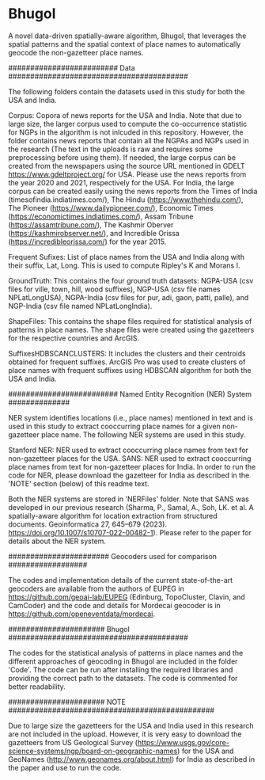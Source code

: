 # Bhugol
A novel data-driven spatially-aware algorithm, Bhugol, that leverages the spatial patterns and the spatial context of place names to automatically geocode the non-gazetteer place names. 


######################### Data #########################################

The following folders contain the datasets used in this study for both the USA and India.

Corpus: Copora of news reports for the USA and India. Note that due to large size, the larger corpus used to compute the co-occurrence statistic for NGPs in the algorithm is not inlcuded in this repository. However, the folder contains news reports that contain all the NGPAs and NGPs used in the research (The text in the uploads is raw and requires some preprocessing before using them). If needed, the large corpus can be created from the newspapers using the source URL mentioned in GDELT https://www.gdeltproject.org/ for USA. Please use the news reports from the year 2020 and 2021, respectively for the USA. For India, the large corpus can be created easily using the news reports from the Times of India (timesofindia.indiatimes.com/), The Hindu (https://www.thehindu.com/), The Pioneer (https://www.dailypioneer.com/), Economic Times (https://economictimes.indiatimes.com/), Assam Tribune (https://assamtribune.com/), The Kashmir Oberver (https://kashmirobserver.net/), and Incredible Orissa (https://incredibleorissa.com/) for the year 2015.

Frequent Sufixes: List of place names from the USA and India along with their suffix, Lat, Long. This is used to compute Ripley's K and Morans I. 

GroundTruth: This contains the four ground truth datasets: NGPA-USA (csv files for ville, town, hill, wood suffixes), NGP-USA (csv file names NPLatLongUSA), NGPA-India (csv files for pur, adi, gaon, patti, palle), and NGP-India (csv file named NPLatLongIndia).

ShapeFiles: This contains the shape files required for statistical analysis of patterns in place names. The shape files were created using the gazetteers for the respective countries and ArcGIS.

SuffixesHDBSCANCLUSTERS: It includes the clusters and their centroids obtained for frequent suffixes. ArcGIS Pro was used to create clusters of place names with frequent suffixes using HDBSCAN algorithm for both the USA and India.


######################### Named Entity Recognition (NER) System ##############

NER system identifies locations (i.e., place names) mentioned in text and is used in this study to extract cooccurring place names for a given non-gazetteer place name. The following NER systems are used in this study.

Stanford NER: NER used to extract cooccurring place names from text for non-gazetteer places for the USA.
SANS: NER used to extract cooccurring place names from text for non-gazetteer places for India. In order to run the code for NER, please download the gazetteer for India as described in the 'NOTE' section (below) of this readme text.

Both the NER systems are stored in 'NERFiles' folder. Note that SANS was developed in our previous research (Sharma, P., Samal, A., Soh, LK. et al. A spatially-aware algorithm for location extraction from structured documents. Geoinformatica 27, 645–679 (2023). https://doi.org/10.1007/s10707-022-00482-1). Please refer to the paper for details about the NER system.


####################### Geocoders used for comparison ##################

The codes and implementation details of the current state-of-the-art geocoders are available from the authors of EUPEG in https://github.com/geoai-lab/EUPEG (Edinburg, TopoCluster, Clavin, and CamCoder) and the code and details for Mordecai geocoder is in https://github.com/openeventdata/mordecai.

###################### Bhugol #########################################

The codes for the statistical analysis of patterns in place names and the different approaches of geocoding in Bhugol are included in the folder 'Code'. 
The code can be run after installing the required libraries and providing the correct path to the datasets. The code is commented for better readability.

###################### NOTE ###############################################

Due to large size the gazetteers for the USA and India used in this research are not included in the upload. However, it is very easy to download the gazetteers from US Geological Survey (https://www.usgs.gov/core-science-systems/ngp/board-on-geographic-names) for the USA and GeoNames (http://www.geonames.org/about.html) for India as described in the paper and use to run the code.

